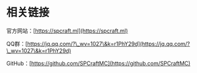 # 相关链接

官方网站：[https://spcraft.ml](https://spcraft.ml)

QQ群：[https://jq.qq.com/?\_wv=1027\&k=r1PhY29d](https://jq.qq.com/?\_wv=1027\&k=r1PhY29d)

GitHub：[https://github.com/SPCraftMC](https://github.com/SPCraftMC)

